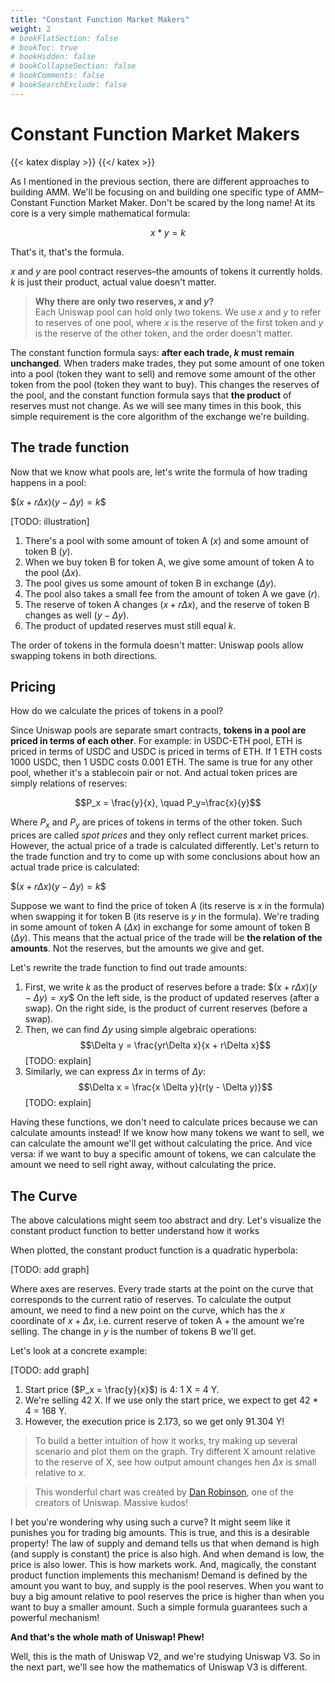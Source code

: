 ```yaml
---
title: "Constant Function Market Makers"
weight: 2
# bookFlatSection: false
# bookToc: true
# bookHidden: false
# bookCollapseSection: false
# bookComments: false
# bookSearchExclude: false
---
```

# Constant Function Market Makers

{{< katex display >}} {{</ katex >}}

As I mentioned in the previous section, there are different approaches to building AMM. We'll be focusing on and
building one specific type of AMM–Constant Function Market Maker. Don't be scared by the long name! At its core is a very
simple mathematical formula:

$$x * y = k$$

That's it, that's the formula.

$x$ and $y$ are pool contract reserves–the amounts of tokens it currently holds. *k* is just their product, actual
value doesn't matter.

> **Why there are only two reserves, *x* and *y*?**  
Each Uniswap pool can hold only two tokens. We use *x* and *y* to refer to reserves of one pool, where *x* is the reserve
of the first token and *y* is the reserve of the other token, and the order doesn't matter.

The constant function formula says: **after each trade, *k* must remain unchanged**. When traders make trades, they
put some amount of one token into a pool (token they want to sell) and remove some amount of the other token from the pool
(token they want to buy). This changes the reserves of the pool, and the constant function formula says that **the product**
of reserves must not change. As we will see many times in this book, this simple requirement is the core algorithm of the
exchange we're building.

## The trade function
Now that we know what pools are, let's write the formula of how trading happens in a pool:

$$(x + r\Delta x)(y - \Delta y) = k\$$

[TODO: illustration]

1. There's a pool with some amount of token A ($x$) and some amount of token B ($y$).
1. When we buy token B for token A, we give some amount of token A to the pool ($\Delta x$).
1. The pool gives us some amount of token B in exchange ($\Delta y$).
1. The pool also takes a small fee from the amount of token A we gave ($r$).
1. The reserve of token A changes ($x + r \Delta x$), and the reserve of token B changes as well ($y - \Delta y$).
1. The product of updated reserves must still equal $k$.

The order of tokens in the formula doesn't matter: Uniswap pools allow swapping tokens in both directions.

## Pricing

How do we calculate the prices of tokens in a pool?

Since Uniswap pools are separate smart contracts, **tokens in a pool are priced in terms of each other**. For example: in
USDC-ETH pool, ETH is priced in terms of USDC and USDC is priced in terms of ETH. If 1 ETH costs 1000 USDC, then 1 USDC
costs 0.001 ETH. The same is true for any other pool, whether it's a stablecoin pair or not. And actual token prices
are simply relations of reserves:

$$P_x = \frac{y}{x}, \quad P_y=\frac{x}{y}$$

Where $P_x$ and $P_y$ are prices of tokens in terms of the other token. Such prices are called *spot prices* and they
only reflect current market prices. However, the actual price of a trade is calculated differently. Let's return to the
trade function and try to come up with some conclusions about how an actual trade price is calculated:

$$(x + r\Delta x)(y - \Delta y) = k\$$

Suppose we want to find the price of token A (its reserve is $x$ in the formula) when swapping it for token B (its
reserve is $y$ in the formula). We're trading in some amount of token A ($\Delta x$) in exchange for some amount of
token B ($\Delta y$). This means that the actual price of the trade will be **the relation of the amounts**. Not the
reserves, but the amounts we give and get.

Let's rewrite the trade function to find out trade amounts:
1. First, we write $k$ as the product of reserves before a trade:
    $$(x + r\Delta x)(y - \Delta y) = xy\$$
    On the left side, is the product of updated reserves (after a swap). On the right side, is the product of current
    reserves (before a swap).
1. Then, we can find $\Delta y$ using simple algebraic operations:
    $$\Delta y = \frac{yr\Delta x}{x + r\Delta x}$$
    [TODO: explain]
1. Similarly, we can express $\Delta x$ in terms of $\Delta y$:
    $$\Delta x = \frac{x \Delta y}{r(y - \Delta y)}$$
    [TODO: explain]

Having these functions, we don't need to calculate prices because we can calculate amounts instead! If we know how many
tokens we want to sell, we can calculate the amount we'll get without calculating the price. And vice versa: if we want
to buy a specific amount of tokens, we can calculate the amount we need to sell right away, without calculating the price.

## The Curve

The above calculations might seem too abstract and dry. Let's visualize the constant product function to better understand
how it works

When plotted, the constant product function is a quadratic hyperbola:

[TODO: add graph]

Where axes are reserves. Every trade starts at the point on the curve that corresponds to the current ratio of reserves.
To calculate the output amount, we need to find a new point on the curve, which has the $x$ coordinate of $x+\Delta x$, i.e.
current reserve of token A + the amount we're selling. The change in $y$ is the number of tokens B we'll get.

Let's look at a concrete example:

[TODO: add graph]

1. Start price ($P_x = \frac{y}{x}$) is 4: 1 X = 4 Y.
1. We're selling 42 X. If we use only the start price, we expect to get 42 * 4 = 168 Y.
1. However, the execution price is 2.173, so we get only 91.304 Y!

> To build a better intuition of how it works, try making up several scenario and plot them on the graph. Try different
X amount relative to the reserve of X, see how output amount changes hen $\Delta x$ is small relative to $x$.

> This wonderful chart was created by [Dan Robinson](https://twitter.com/danrobinson), one of the creators of Uniswap. 
Massive kudos!

I bet you're wondering why using such a curve? It might seem like it punishes you for trading big amounts. This is true,
and this is a desirable property! The law of supply and demand tells us that when demand is high (and supply is constant)
the price is also high. And when demand is low, the price is also lower. This is how markets work. And, magically,
the constant product function implements this mechanism! Demand is defined by the amount you want to buy, and supply is the
pool reserves. When you want to buy a big amount relative to pool reserves the price is higher than when you want to
buy a smaller amount. Such a simple formula guarantees such a powerful mechanism!

**And that's the whole math of Uniswap! Phew!**

Well, this is the math of Uniswap V2, and we're studying Uniswap V3. So in the next part, we'll see how the mathematics
of Uniswap V3 is different.
